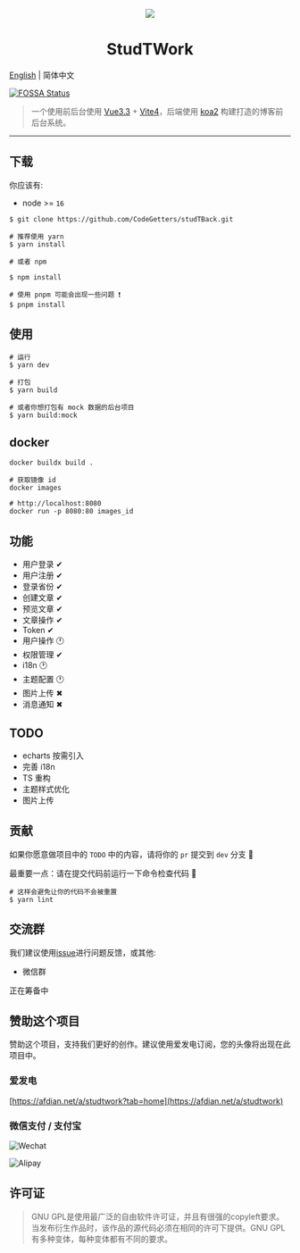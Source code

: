 <p align="center">
    <img src="./public/favicon.svg">
</p>

<h1 align="center">StudTWork</h1>

[English](./README.md) | 简体中文

[![FOSSA Status](https://app.fossa.com/api/projects/git%2Bgithub.com%2FCodeGetters%2FStudTWork2.svg?type=shield)](https://app.fossa.com/projects/git%2Bgithub.com%2FCodeGetters%2FStudTWork2?ref=badge_shield)

> 一个使用前后台使用 [Vue3.3](https://github.com/vuejs/core) + [Vite4](https://github.com/element-plus/element-plus)，后端使用 [koa2](https://github.com/koajs/koa) 构建打造的博客前后台系统。

---

## 下载

你应该有:

- node >= `16`

```shell
$ git clone https://github.com/CodeGetters/studTBack.git

# 推荐使用 yarn
$ yarn install

# 或者 npm

$ npm install

# 使用 pnpm 可能会出现一些问题 ❗
$ pnpm install

```

## 使用

```shell
# 运行
$ yarn dev

# 打包
$ yarn build

# 或者你想打包有 mock 数据的后台项目
$ yarn build:mock
```

## docker

```shell
docker buildx build .

# 获取镜像 id
docker images

# http://localhost:8080
docker run -p 8080:80 images_id
```

## 功能

- 用户登录 ✔
- 用户注册 ✔
- 登录省份 ✔
- 创建文章 ✔
- 预览文章 ✔
- 文章操作 ✔
- Token ✔
- 用户操作 🕐
- 权限管理 ✔
- i18n 🕐
- 主题配置 🕐
- 图片上传 ✖
- 消息通知 ✖

## TODO

- echarts 按需引入
- 完善 i18n
- TS 重构
- 主题样式优化
- 图片上传

## 贡献

如果你愿意做项目中的 `TODO` 中的内容，请将你的 `pr` 提交到 `dev` 分支 👀

最重要一点：请在提交代码前运行一下命令检查代码 🤞

```shell
# 这样会避免让你的代码不会被重置
$ yarn lint
```

## 交流群

我们建议使用[issue](https://github.com/CodeGetters/StudTWork_backstage/issues)进行问题反馈，或其他:

- 微信群

正在筹备中

## 赞助这个项目

赞助这个项目，支持我们更好的创作。建议使用爱发电订阅，您的头像将出现在此项目中。

### 爱发电

[https://afdian.net/a/studtwork?tab=home](https://afdian.net/a/studtwork)

### 微信支付 / 支付宝

![Wechat](./public/wechat.jpg)

![Alipay](./public/Alipay.jpg)

## 许可证

> GNU GPL是使用最广泛的自由软件许可证，并且有很强的copyleft要求。当发布衍生作品时，该作品的源代码必须在相同的许可下提供。GNU GPL有多种变体，每种变体都有不同的要求。
